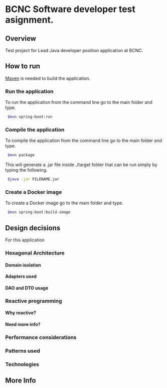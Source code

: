 # BCNC Software developer test asignment.

## Overview
Test project for Lead Java developer position application at BCNC.

## How to run
[Maven](https://maven.apache.org/) is needed to build the application. 
### Run the application
To run the application from the command line go to the main folder and type.
```sh
 $mvn spring-boot:run
 ```
### Compile the application
To  compile the application from the command line go to the main folder and type.
```sh
 $mvn package
 ```
This will generate a .jar file inside ./target folder that can be run simply by typing the following.
```sh
 $java -jar FILENAME.jar
 ```
### Create a Docker image
To create a Docker image go to the main folder and type.
```sh
 $mvn spring-boot:build-image
 ```

## Design decisions
For this application 

### Hexagonal Architecture

#### Domain isolation

#### Adapters used

#### DAO and DTO usage

### Reactive programming

#### Why reactive?

#### Need more info?

### Performance considerations

### Patterns used

### Technologies

## More Info
